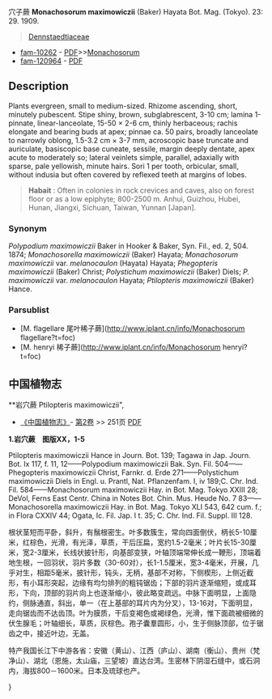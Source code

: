 穴子蕨 **Monachosorum maximowiczii** (Baker) Hayata Bot. Mag. (Tokyo). 23: 29. 1909.

> [Dennstaedtiaceae](http://www.iplant.cn/info/Dennstaedtiaceae?t=foc)
* [fam-10262](http://www.iplant.cn/foc/fam/10262) - [PDF](http://www.iplant.cn/foc/pdf/Dennstaedtiaceae.pdf)>>[Monachosorum](http://www.iplant.cn/info/Monachosorum?t=foc)
* [fam-120964](http://www.iplant.cn/foc/fam/120964) - [PDF](http://www.iplant.cn/foc/pdf/Monachosorum.pdf)

## Description

Plants evergreen, small to medium-sized. Rhizome ascending, short, minutely pubescent. Stipe shiny, brown, subglabrescent, 3-10 cm; lamina 1-pinnate, linear-lanceolate, 15-50 × 2-6 cm, thinly herbaceous; rachis elongate and bearing buds at apex; pinnae ca. 50 pairs, broadly lanceolate to narrowly oblong, 1.5-3.2 cm × 3-7 mm, acroscopic base truncate and auriculate, basiscopic base cuneate, sessile, margin deeply dentate, apex acute to moderately so; lateral veinlets simple, parallel, adaxially with sparse, pale yellowish, minute hairs. Sori 1 per tooth, orbicular, small, without indusia but often covered by reflexed teeth at margins of lobes.

> **Habait** : 
> Often in colonies in rock crevices and caves, also on forest floor or as a low epiphyte; 800-2500 m. Anhui, Guizhou, Hubei, Hunan, Jiangxi, Sichuan, Taiwan, Yunnan [Japan].

### Synonym
*Polypodium maximowiczii* Baker in Hooker & Baker, Syn. Fil., ed. 2, 504. 1874; *Monachosorella maximowiczii* (Baker) Hayata; *Monachosorum maximowiczii* var. *melanocaulon* (Hayata) Hayata; *Phegopteris maximowiczii* (Baker) Christ; *Polystichum maximowiczii* (Baker) Diels; *P. maximowiczii* var. *melanocaulon* Hayata; *Ptilopteris maximowiczii* (Baker) Hance.

### Parsublist

* [M.  flagellare  尾叶稀子蕨](http://www.iplant.cn/info/Monachosorum flagellare?t=foc)
* [M.  henryi  稀子蕨](http://www.iplant.cn/info/Monachosorum henryi?t=foc)

## 中国植物志

**岩穴蕨 Ptilopteris maximowiczii",

* [《中国植物志》](http://www.iplant.cn/frps)- [第2卷](http://www.iplant.cn/frps/vol/2) >> 251页 [PDF](http://www.iplant.cn/frps/pdf/2/251.PDF)

**1.岩穴蕨　图版XX，1-5**

Ptilopteris maximowiczii Hance in Journ. Bot. 139; Tagawa in Jap. Journ. Bot. Ix 117, f. 11, 12——Polypodium maximowiczii Bak. Syn. Fil. 504——Phegopteris maximowiczii Christ, Farnkr. d. Erde 271——Polystichum maximowiczii Diels in Engl. u. Prantl, Nat. Pflanzenfam. I, iv 189;C. Chr. Ind. Fil. 584——Monachosorum maximowiczii Hay. in Bot. Mag. Tokyo XXIII 28; DeVol, Ferns East Centr. China in Notes Bot. Chin. Mus. Heude No. 7 83——Monachosorella maximowiczii Hay. in Bot. Mag. Tokyo XLI 543, 642 cum. f.; in Flora CXXIV 44; Ogata, Ic. Fil. Jap. I t. 35; C. Chr. Ind. Fil. Suppl. III 128.

根状茎短而平卧，斜升，有鬚根密生。叶多数簇生，常向四面倒伏，柄长5-10厘米，红棕色，光滑，有光泽，草质，干后压扁，宽约1.5-2毫米；叶片长15-30厘米，宽2-3厘米，长线状披针形，向基部变狭，叶轴顶端常伸长成一鞭形，顶端着地生根，一回羽状，羽片多数（30-60对），长1-1.5厘米，宽3-4毫米，开展，几乎对生，相距5毫米，披针形，钝头，无柄，基部不对称，下侧楔形，上侧近截形，有小耳形突起，边缘有均匀排列的粗钝锯齿；下部的羽片逐渐缩短，或成耳形，下向，顶部的羽片向上也逐渐缩小，彼此略变疏远。中脉下面明显，上面隐约，侧脉通直，斜出，单一（在上基部的耳片内为分叉），13-16对，下面明显，走向锯齿而不达齿顶。叶为膜质，干后变褐色或褐绿色，光滑，惟下面疏被细微的伏生腺毛；叶轴细长，草质，灰棕色。孢子囊羣圆形，小，生于侧脉顶部，位于锯齿之中，接近叶边，无盖。

特产我国长江下中游各省：安徽（黄山）、江西（庐山）、湖南（衡山）、贵州（梵净山）、湖北（恩施，太山庙，三望坡）直达台湾。生密林下阴湿石缝中，或石洞内，海拔800－1600米。日本及琉球也产。

}